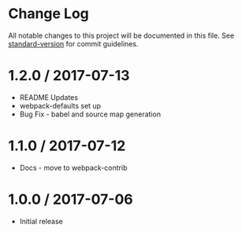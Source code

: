 # Change Log

All notable changes to this project will be documented in this file. See [standard-version](https://github.com/conventional-changelog/standard-version) for commit guidelines.

1.2.0 / 2017-07-13
==================

  * README Updates
  * webpack-defaults set up
  * Bug Fix - babel and source map generation
  
1.1.0 / 2017-07-12
==================

  * Docs - move to webpack-contrib

1.0.0 / 2017-07-06
==================

  * Initial release
